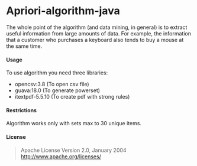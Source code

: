 # Apriori-algorithm-java

The whole point of the algorithm (and data mining, in general) is to extract useful information from large amounts of data. For example, the information that a customer who purchases a keyboard also tends to buy a mouse at the same time.

#### Usage

To use algorithm you need three libraries:
- opencsv:3.8 (To open csv file)
- guava:18.0 (To generate powerset)
- itextpdf-5.5.10 (To create pdf with strong rules)

#### Restrictions
Algorithm works only with sets max to 30 unique items. 


#### License

>Apache License
>Version 2.0, January 2004
>http://www.apache.org/licenses/
